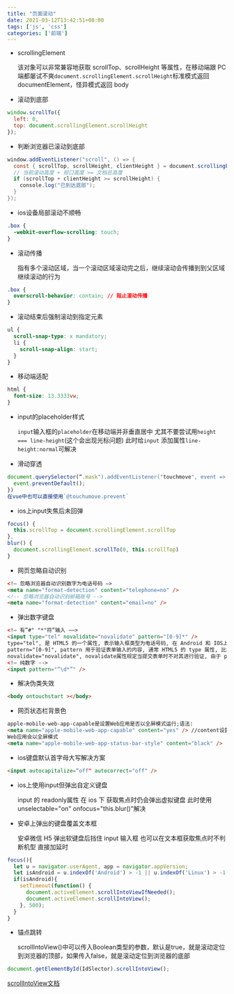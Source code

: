 ```yaml
---
title: "页面滚动"
date: 2021-03-12T13:42:51+08:00
tags: ['js', 'css']
categories: ['前端']
---
```


- scrollingElement

  该对象可以非常兼容地获取 scrollTop、scrollHeight 等属性，在移动端跟 PC 端都屡试不爽`document.scrollingElement.scrollHeight`标准模式返回 documentElement，怪异模式返回 body

- 滚动到底部

```javascript
window.scrollTo({
  left: 0,
  top: document.scrollingElement.scrollHeight
});
```

- 判断浏览器已滚动到底部

```java
window.addEventListener("scroll", () => {
  const { scrollTop, scrollHeight, clientHeight } = document.scrollingElement;
  // 当前滚动高度 + 视口高度 >= 文档总高度
  if (scrollTop + clientHeight >= scrollHeight) {
    console.log("已到达底部");
  }
});
```

- ios设备局部滚动不顺畅

```css
.box {
  -webkit-overflow-scrolling: touch;
}
```

- 滚动传播

  指有多个滚动区域，当一个滚动区域滚动完之后，继续滚动会传播到到父区域继续滚动的行为

```css
.box {
  overscroll-behavior: contain; // 阻止滚动传播
}
```

- 滚动结束后强制滚动到指定元素

```css
ul {
  scroll-snap-type: x mandatory;
  li {
    scroll-snap-align: start;
  }
}
```

- 移动端适配

```css
html {
  font-size: 13.3333vw;
}
```

- input的placeholder样式

  `input`输入框的`placeholder`在移动端并非垂直居中 尤其不要尝试用`height === line-height`(这个会出现光标问题) 此时给`input` 添加属性`line-height:normal`可解决

- 滑动穿透

```javascript
document.querySelector(“.mask").addEventListener("touchmove", event => {
  event.preventDefault();
})
在vue中也可以直接使用`@touchumove.prevent`
```

- ios上input失焦后未回弹

```javascript
focus() {
  this.scrollTop = document.scrollingElement.scrollTop
},
blur() {
  document.scrollingElement.scrollTo(0, this.scrollTop)
}
```

- 网页忽略自动识别

```html
<!— 忽略浏览器自动识别数字为电话号码 —>
<meta name="format-detection" content="telephone=no" />
<!-- 忽略浏览器自动识别邮箱账号 -->
<meta name="format-detection" content="email=no" />
```

- 弹出数字键盘

```html
<!— 有”#" "*"符”输入 ——>
<input type="tel" novalidate="novalidate" pattern="[0-9]*" />
type="tel", 是 HTML5 的一个属性, 表示输入框类型为电话号码, 在 Android 和 IOS上表现差不多, 都会有数字键盘, 但是也会有字母, 略显多余
pattern="[0-9]", pattern 用于验证表单输入的内容, 通常 HTML5 的 type 属性, 比如email、tel、number、data 类、url 等, 已经自带了简单的数据格式验证功能了, 加上pattern 后, 前端部分的验证更加简单高效了。IOS 中, 只有 [0-9]\*才可以调起九宫格数字键盘, \d 无效, Android 4.4以下（包括X5内核）, 两者都调起数字键盘
novalidate="novalidate", novalidate属性规定当提交表单时不对其进行验证, 由于 pattern校验兼容性不好, 可以不让其校验, 只让其唤起纯数字键盘, 校验工作由 js 去做
<!— 纯数字 -->
<input pattern="“\d*”" />
```

- 解决伪类失效

```html
<body ontouchstart ></body>
```

- 网页状态栏背景色

```html
apple-mobile-web-app-capable是设置Web应用是否以全屏模式运行;语法:
<meta name="apple-mobile-web-app-capable" content="yes" /> //content设置为yes
Web应用会以全屏模式
<meta name="apple-mobile-web-app-status-bar-style" content="black" />
```

- ios键盘默认首字母大写解决方案

```html
<input autocapitalize=“off" autocorrect="off" />
```

- ios上使用input但弹出自定义键盘

  input 的 readonly属性 在 ios 下 获取焦点时仍会弹出虚拟键盘 此时使用unselectable="on" onfocus="this.blur()"解决

- 安卓上弹出的键盘覆盖文本框

  安卓微信 H5 弹出软键盘后挡住 input 输入框 也可以在文本框获取焦点时不判断机型 直接加延时

```javascript
focus(){
  let u = navigator.userAgent, app = navigator.appVersion;
  let isAndroid = u.indexOf('Android') > -1 || u.indexOf('Linux') > -1;
  if(isAndroid){
    setTimeout(function() {
      document.activeElement.scrollIntoViewIfNeeded();
      document.activeElement.scrollIntoView();
    }, 500);
  }
}
```

- 锚点跳转

  scrollIntoView()中可以传入Boolean类型的参数，默认是true，就是滚动定位到浏览器的顶部，如果传入false，就是滚动定位到浏览器的底部

```javascript
document.getElementById(IdSlector).scrollIntoView();
```

[scrollIntoView文档](https://developer.mozilla.org/zh-CN/docs/Web/API/Element/scrollIntoView)

